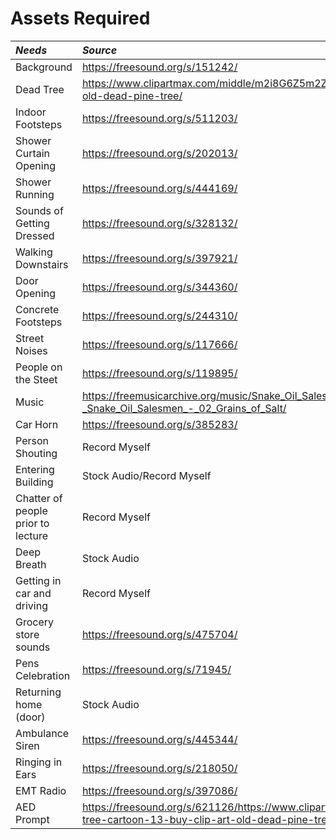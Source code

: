 # **Assets Required**
|*Needs*| *Source*|
|:-----|:---------|
|Background|https://freesound.org/s/151242/|
|Dead Tree|https://www.clipartmax.com/middle/m2i8G6Z5m2Z5H7i8_dead-tree-cartoon-13-buy-clip-art-old-dead-pine-tree/
|Indoor Footsteps | https://freesound.org/s/511203/
|Shower Curtain Opening| https://freesound.org/s/202013/
|Shower Running| https://freesound.org/s/444169/
|Sounds of Getting Dressed| https://freesound.org/s/328132/
|Walking Downstairs| https://freesound.org/s/397921/
|Door Opening| https://freesound.org/s/344360/
|Concrete Footsteps| https://freesound.org/s/244310/
|Street Noises| https://freesound.org/s/117666/
|People on the Steet| https://freesound.org/s/119895/
|Music| https://freemusicarchive.org/music/Snake_Oil_Salesmen/Snake_Oil_Salesmen/Snake_Oil_Salesmen_-_Snake_Oil_Salesmen_-_02_Grains_of_Salt/
|Car Horn| https://freesound.org/s/385283/
|Person Shouting| Record Myself
|Entering Building| Stock Audio/Record Myself
|Chatter of people prior to lecture| Record Myself
|Deep Breath| Stock Audio
|Getting in car and driving| Record Myself
|Grocery store sounds| https://freesound.org/s/475704/
|Pens Celebration| https://freesound.org/s/71945/
|Returning home (door)| Stock Audio
|Ambulance Siren| https://freesound.org/s/445344/
|Ringing in Ears | https://freesound.org/s/218050/
|EMT Radio| https://freesound.org/s/397086/
|AED Prompt | https://freesound.org/s/621126/https://www.clipartmax.com/middle/m2i8G6Z5m2Z5H7i8_dead-tree-cartoon-13-buy-clip-art-old-dead-pine-tree/
